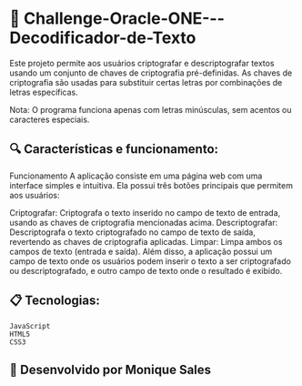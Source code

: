 # 🚀 Challenge-Oracle-ONE---Decodificador-de-Texto

Este projeto permite aos usuários criptografar e descriptografar textos usando um conjunto de chaves de criptografia pré-definidas. As chaves de criptografia são usadas para substituir certas letras por combinações de letras específicas.

Nota: O programa funciona apenas com letras minúsculas, sem acentos ou caracteres especiais.


## 🔍 Características e funcionamento:

Funcionamento
A aplicação consiste em uma página web com uma interface simples e intuitiva. Ela possui três botões principais que permitem aos usuários:

Criptografar: Criptografa o texto inserido no campo de texto de entrada, usando as chaves de criptografia mencionadas acima. 
Descriptografar: Descriptografa o texto criptografado no campo de texto de saída, revertendo as chaves de criptografia aplicadas. 
Limpar: Limpa ambos os campos de texto (entrada e saída). 
Além disso, a aplicação possui um campo de texto onde os usuários podem inserir o texto a ser criptografado ou descriptografado, e outro campo de texto onde o resultado é exibido.
     
## 📋 Tecnologias:

    JavaScript
    HTML5
    CSS3

## 🚀 Desenvolvido por Monique Sales
